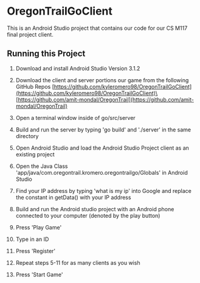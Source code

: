 # OregonTrailGoClient

This is an Android Studio project that contains our code for our CS M117 final project client.

## Running this Project

1) Download and install Android Studio Version 3.1.2

2) Download the client and server portions our game from the following GitHub Repos
[https://github.com/kyleromero98/OregonTrailGoClient](https://github.com/kyleromero98/OregonTrailGoClient)\
[https://github.com/amit-mondal/OregonTrail](https://github.com/amit-mondal/OregonTrail)

3) Open a terminal window inside of go/src/server

4) Build and run the server by typing 'go build' and './server' in the same directory

5) Open Android Studio and load the Android Studio Project client as an existing project

6) Open the Java Class 'app/java/com.oregontrail.kromero.oregontrailgo/Globals' in Android Studio

7) Find your IP address by typing 'what is my ip' into Google and replace the constant in getData() with your IP address

8) Build and run the Android studio project with an Android phone connected to your computer (denoted by the play button)

9) Press 'Play Game'

10) Type in an ID

11) Press 'Register'

12) Repeat steps 5-11 for as many clients as you wish

12) Press 'Start Game'
